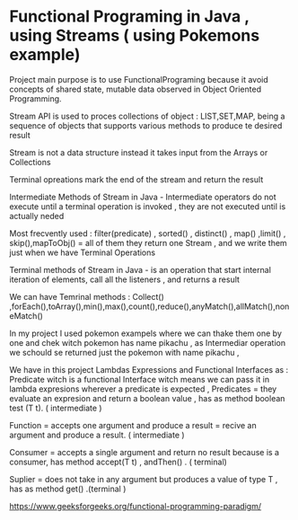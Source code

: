 # Functional Programing in Java , using Streams   ( using Pokemons  example)

Project main purpose is  to use FunctionalPrograming because it avoid concepts of shared state, mutable data observed in Object Oriented Programming. 

 Stream API is used to proces collections of object : LIST,SET,MAP, being a sequence of objects that supports various methods to produce te desired result

 Stream is not a data structure instead it takes input from the Arrays or Collections 

 Terminal opreations mark the end of the stream and return the result 

 Intermediate Methods of Stream in Java -  Intermediate operators  do not execute until a terminal operation is invoked , they are not executed until is actually neded

 Most frecvently used : filter(predicate) , sorted() , distinct() , map() ,limit() , skip(),mapToObj() = all of them they return one Stream , and we write them just
when we have Terminal Operations 

 Terminal methods of Stream in Java - is an operation that start internal iteration of elements, call all the listeners , and returns a result

 We can have Temrinal methods : Collect() ,forEach(),toArray(),min(),max(),count(),reduce(),anyMatch(),allMatch(),noneMatch()

 In my project I used pokemon exampels  where we can thake them one by one and chek witch pokemon has name pikachu , as Intermediar operation we schould se returned just the pokemon with name pikachu , 

 We have in this project Lambdas Expressions and  Functional Interfaces as : Predicate witch is a functional Interface witch means we can pass it in lambda expresions wherever a predicate is expected , 
  Predicates =  they evaluate an expresion and return a boolean value , has as method boolean test (T t). ( intermediate )

 Function =  accepts one argument and produce a result  = recive an argument and produce a result. ( intermediate )

 Consumer = accepts a single argument and return no result because is a consumer, has method accept(T t) , andThen() . ( terminal) 

 Suplier  =  does not take in any argument but produces a value of type T , has as method get() .(terminal )
 
 https://www.geeksforgeeks.org/functional-programming-paradigm/


